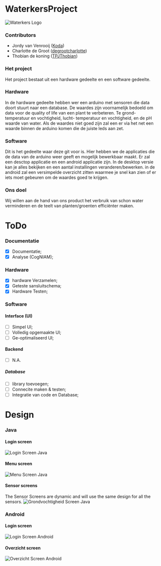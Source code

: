 # WaterkersProject
![Waterkers Logo](/Media/Images/logo.png)

### Contributors 
* Jordy van Venrooij ([Koda](https://github.com/Koda-The-Fox))
* Charlotte de Groot ([degrootcharlotte](https://github.com/degrootcharlotte))
* Thobian de koning ([TPJThobian](https://github.com/TPJThobian))


### Het project
Het project bestaat uit een hardware gedeelte en een software gedeelte.

### Hardware
In de hardware gedeelte hebben wer een arduino met sensoren die data doort stuurt naar een database.
De waardes zijn voornamelijk bedoeld om data voor de quality of life van een plant te verbeteren.
Te grond- temperatuur en vochtigheid, lucht- temperatuur en vochtigheid, en de pH waarde van water.
Als de waardes niet goed zijn zal een er via het net een waarde binnen de arduino komen die de juiste leds aan zet.

### Software
Dit is het gedeelte waar deze git voor is.
Hier hebben we de applicaties die de data van de arduino weer geeft en mogelijk bewerkbaar maakt.
Er zal een desctop applicatie en een android applicatie zijn.
In de desktop versie kan je alles bekijken en een aantal installingen veranderen/bewerken.
in de android zal een versimpelde overzicht zitten waarmee je snel kan zien of er iets moet gebeuren om de waardes goed te krijgen.

### Ons doel
Wij willen aan de hand van ons product het verbruik van schon water verminderen en de teelt van planten/groenten efficiënter maken.

# ToDo
### Documentatie
- [X] Documentatie;
- [x] Analyse (CogNIAM);

### Hardware
- [x] hardware Verzamelen;
- [X] Geteste sansluitschema;
- [X] Hardware Testen;

### Software
#### Interface (UI)
- [ ] Simpel UI;
- [ ] Volledig opgemaakte UI;
- [ ] Ge-optimaliseerd UI;

#### Backend
- [ ] N.A.

##### Database
- [ ] library toevoegen;
- [ ] Connecite maken & testen;
- [ ] Integratie van code en Database;  

# Design
### Java
#### Login screen
![Login Screen Java](/Media/Images/Design/UI/Login_java.jpg)
#### Menu screen
![Menu Screen Java](/Media/Images/Design/UI/menu_java.jpg)
#### Sensor screens
The Sensor Screens are dynamic and will use the same design for all the sensors.
![Grondvochtigheid Screen Java](/Media/Images/Design/UI/grondvochtigheid_java.jpg)


### Android
#### Login screen
![Login Screen Android](/Media/Images/Design/UI/Login_android.jpg)
#### Overzicht screen
![Overzicht Screen Android](/Media/Images/Design/UI/overzicht_android_2.jpg)
